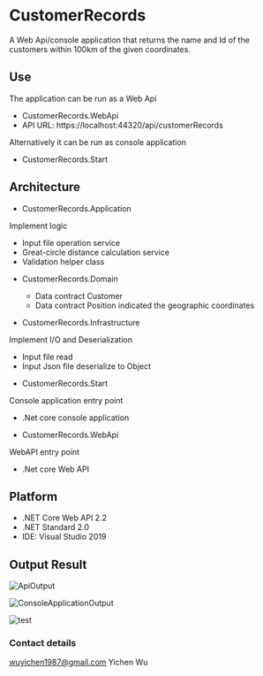 # CustomerRecords

A Web Api/console application that returns the name and Id of the customers within 100km of the given coordinates.

## Use

The application can be run as a Web Api 
  - CustomerRecords.WebApi  
  - API URL: https://localhost:44320/api/customerRecords

Alternatively it can be run as console application
  - CustomerRecords.Start

## Architecture

* CustomerRecords.Application 

Implement logic
  - Input file operation service
  - Great-circle distance calculation service
  - Validation helper class
  
* CustomerRecords.Domain

  - Data contract Customer
  - Data contract Position indicated the geographic coordinates 
  
* CustomerRecords.Infrastructure

Implement I/O and Deserialization
  - Input file read 
  - Input Json file deserialize to Object
  
* CustomerRecords.Start

Console application entry point
  - .Net core console application
  
* CustomerRecords.WebApi

WebAPI entry point
  - .Net core Web API

## Platform

  - .NET Core Web API 2.2 
  - .NET Standard 2.0
  -  IDE: Visual Studio 2019

## Output Result

![ApiOutput](https://user-images.githubusercontent.com/6312031/55278500-0c6e2e00-5305-11e9-83fd-a27cf24a0f9a.PNG)

![ConsoleApplicationOutput](https://user-images.githubusercontent.com/6312031/55278512-2e67b080-5305-11e9-845c-16aac90a4458.PNG)

![test](https://user-images.githubusercontent.com/6312031/55278517-34f62800-5305-11e9-854b-5326a5e8275f.PNG)

### Contact details

wuyichen1987@gmail.com
Yichen Wu
